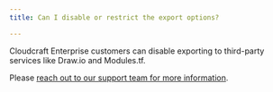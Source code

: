 ```yaml
---
title: Can I disable or restrict the export options?

---
```


Cloudcraft Enterprise customers can disable exporting to third-party services like Draw.io and Modules.tf.

Please [reach out to our support team for more information][1].

[1]: https://app.cloudcraft.co/support
